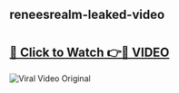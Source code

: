 ## reneesrealm-leaked-video 

# <h2><a href="http://freeplayer.one?title=reneesrealm-leaked-video&ref=21J">🔗 Click to Watch 👉🔴 VIDEO</a></h2>

<a href="http://freeplayer.one?title=reneesrealm-leaked-video&ref=21J" rel="nofollow" data-target="animated-image.originalLink"><img src="https://i.ibb.co.com/xMMVF88/686577567.gif" alt="Viral Video Original" style="max-width: 100%; display: inline-block;" data-target="animated-image.originalImage"></a>

